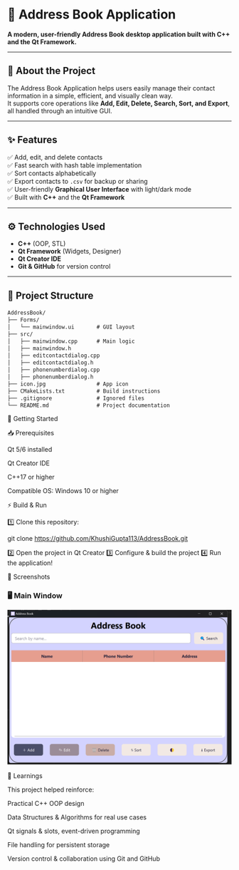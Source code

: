 # 📒 Address Book Application

**A modern, user-friendly Address Book desktop application built with C++ and the Qt Framework.**

---

## 📌 About the Project

The Address Book Application helps users easily manage their contact information in a simple, efficient, and visually clean way.  
It supports core operations like **Add, Edit, Delete, Search, Sort, and Export**, all handled through an intuitive GUI.

---

## ✨ Features

✅ Add, edit, and delete contacts  
✅ Fast search with hash table implementation  
✅ Sort contacts alphabetically  
✅ Export contacts to `.csv` for backup or sharing  
✅ User-friendly **Graphical User Interface** with light/dark mode  
✅ Built with **C++** and the **Qt Framework**

---

## ⚙️ Technologies Used

- **C++** (OOP, STL)
- **Qt Framework** (Widgets, Designer)
- **Qt Creator IDE**
- **Git & GitHub** for version control

---

## 📂 Project Structure

```plaintext
AddressBook/
├── Forms/
│   └── mainwindow.ui       # GUI layout
├── src/
│   ├── mainwindow.cpp      # Main logic
│   ├── mainwindow.h
│   ├── editcontactdialog.cpp
│   ├── editcontactdialog.h
│   ├── phonenumberdialog.cpp
│   ├── phonenumberdialog.h
├── icon.jpg                # App icon
├── CMakeLists.txt          # Build instructions
├── .gitignore              # Ignored files
└── README.md               # Project documentation
```

🚀 Getting Started

📥 Prerequisites

Qt 5/6 installed

Qt Creator IDE

C++17 or higher

Compatible OS: Windows 10 or higher


⚡ Build & Run

1️⃣ Clone this repository:

git clone https://github.com/KhushiGupta113/AddressBook.git

2️⃣ Open the project in Qt Creator
3️⃣ Configure & build the project
4️⃣ Run the application!

📸 Screenshots
### 🖥️ Main Window
![Main Window](MainWindow.png)

🙌 Learnings


This project helped reinforce:

Practical C++ OOP design

Data Structures & Algorithms for real use cases

Qt signals & slots, event-driven programming

File handling for persistent storage

Version control & collaboration using Git and GitHub

